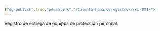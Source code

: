 ```yaml
---
{"dg-publish":true,"permalink":"/talento-humano/registros/rep-001/"}
---
```



Registro de entrega de equipos de protección personal.
